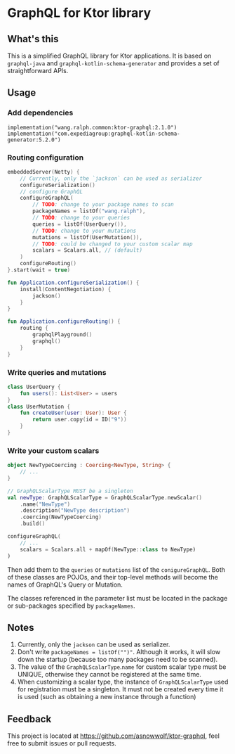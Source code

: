 # GraphQL for Ktor library

## What's this

This is a simplified GraphQL library for Ktor applications. It is based on `graphql-java` and `graphql-kotlin-schema-generator` and provides a set of straightforward APIs.

## Usage

### Add dependencies

```
implementation("wang.ralph.common:ktor-graphql:2.1.0")
implementation("com.expediagroup:graphql-kotlin-schema-generator:5.2.0")
```

### Routing configuration

```kotlin
embeddedServer(Netty) {
    // Currently, only the `jackson` can be used as serializer
    configureSerialization()
    // configure GraphQL
    configureGraphQL(
        // TODO: change to your package names to scan
        packageNames = listOf("wang.ralph"),
        // TODO: change to your queries
        queries = listOf(UserQuery()),
        // TODO: change to your mutations
        mutations = listOf(UserMutation()),
        // TODO: could be changed to your custom scalar map
        scalars = Scalars.all, // (default)
    )
    configureRouting()
}.start(wait = true)

fun Application.configureSerialization() {
    install(ContentNegotiation) {
        jackson()
    }
}

fun Application.configureRouting() {
    routing {
        graphqlPlayground()
        graphql()
    }
}
```

### Write queries and mutations

```kotlin
class UserQuery {
    fun users(): List<User> = users
}
class UserMutation {
    fun createUser(user: User): User {
        return user.copy(id = ID("9"))
    }
}
```

### Write your custom scalars

```kotlin
object NewTypeCoercing : Coercing<NewType, String> {
    // ...
}

// GraphQLScalarType MUST be a singleton
val newType: GraphQLScalarType = GraphQLScalarType.newScalar()
    .name("NewType")
    .description("NewType description")
    .coercing(NewTypeCoercing)
    .build()

configureGraphQL(
    // ...
    scalars = Scalars.all + mapOf(NewType::class to NewType)
)

```

Then add them to the `queries` or `mutations` list of the `conigureGraphQL`. Both of these classes are POJOs, and their top-level methods will become the names of GraphQL's Query or Mutation.

The classes referenced in the parameter list must be located in the package or sub-packages specified by `packageNames`.

## Notes

1. Currently, only the `jackson` can be used as serializer.
2. Don't write `packageNames = listOf("")"`. Although it works, it will slow down the startup (because too many packages need to be scanned).
3. The value of the `GraphQLScalarType`.`name` for custom scalar type must be UNIQUE, otherwise they cannot be registered at the same time.
4. When customizing a scalar type, the instance of `GraphQLScalarType` used for registration must be a singleton. It must not be created every time it is used (such as obtaining a new instance through a function)

## Feedback

This project is located at <https://github.com/asnowwolf/ktor-graphql>, feel free to submit issues or pull requests.
